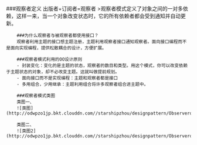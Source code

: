 ###观察者定义
        出版者+订阅者=观察者
        >观察者模式定义了对象之间的一对多依赖，这样一来，当一个对象改变状态时，它的所有依赖者都会受到通知并自动更新。

        ###为什么观察者与被观察者都使用接口？
        观察者利用主题的接口想主题注册，主题利用观察者接口通知观察者。面向接口编程而不是面向实现编程，提供松散耦合的设计，方便扩展。

        ###观察者模式利用的OO设计原则
        - 封装变化：变化的是主题的状态，观察者的数目和类型。用这个模式，你可以改变依赖于主题状态的对象，却不必改变主题。这就叫做提前规划。
        - 面向接口而不是实现编程：主题和观察者都是接口
        - 多用组合，少用继承：主题利用组合将许多观察者组合进主题中。

        ###观察者模式类图
        类图一、
        ![类图](http://odwpzo1jp.bkt.clouddn.com//starshipzhou/designpattern/Observerobserver.png)

        类图二、
        ![类图2](http://odwpzo1jp.bkt.clouddn.com//starshipzhou/designpattern/Observerobserver2.png)